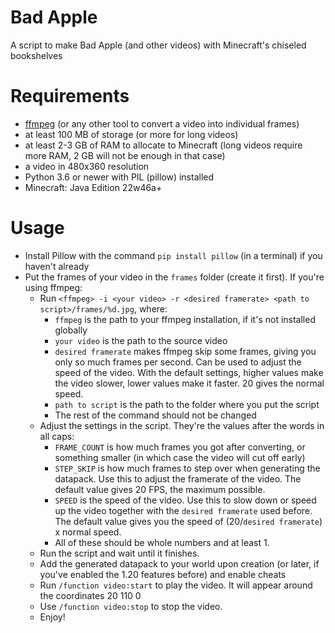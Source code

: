 # Bad Apple
A script to make Bad Apple (and other videos) with Minecraft's chiseled bookshelves

# Requirements
- [ffmpeg](https://ffmpeg.org/download.html) (or any other tool to convert a video into individual frames)
- at least 100 MB of storage (or more for long videos)
- at least 2-3 GB of RAM to allocate to Minecraft (long videos require more RAM, 2 GB will not be enough in that case)
- a video in 480x360 resolution
- Python 3.6 or newer with PIL (pillow) installed
- Minecraft: Java Edition 22w46a+

# Usage
- Install Pillow with the command `pip install pillow` (in a terminal) if you haven't already
- Put the frames of your video in the `frames` folder (create it first). If you're using ffmpeg:
  - Run `<ffmpeg> -i <your video> -r <desired framerate> <path to script>/frames/%d.jpg`, where:
    - `ffmpeg` is the path to your ffmpeg installation, if it's not installed globally
    - `your video` is the path to the source video
    - `desired framerate` makes ffmpeg skip some frames, giving you only so much frames per second. Can be used to adjust the speed of the video. With the default settings, higher values make the video slower, lower values make it faster. 20 gives the normal speed.
    - `path to script` is the path to the folder where you put the script
    - The rest of the command should not be changed
  - Adjust the settings in the script. They're the values after the words in all caps:
    - `FRAME_COUNT` is how much frames you got after converting, or something smaller (in which case the video will cut off early)
    - `STEP_SKIP` is how much frames to step over when generating the datapack. Use this to adjust the framerate of the video. The default value gives 20 FPS, the maximum possible.
    - `SPEED` is the speed of the video. Use this to slow down or speed up the video together with the `desired framerate` used before. The default value gives you the speed of (20/`desired framerate`) x normal speed.
    - All of these should be whole numbers and at least 1.
  - Run the script and wait until it finishes.
  - Add the generated datapack to your world upon creation (or later, if you've enabled the 1.20 features before) and enable cheats
  - Run `/function video:start` to play the video. It will appear around the coordinates 20 110 0
  - Use `/function video:stop` to stop the video.
  - Enjoy!